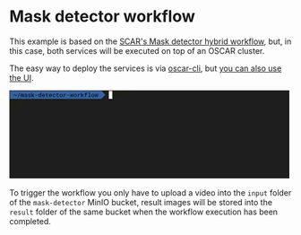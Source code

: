 # Mask detector workflow

This example is based on the
[SCAR's Mask detector hybrid workflow](https://github.com/grycap/scar/tree/master/examples/mask-detector-workflow),
but, in this case, both services will be executed on top of an OSCAR cluster.

The easy way to deploy the services is via
[oscar-cli](https://github.com/grycap/oscar-cli), but
[you can also use the UI](https://grycap.github.io/oscar/usage/).

![oscar-cli-apply.gif](img/oscar-cli-apply.gif)

To trigger the workflow you only have to upload a video into the `input`
folder of the `mask-detector` MinIO bucket, result images will be stored into
the `result` folder of the same bucket when the workflow execution has been
completed.
